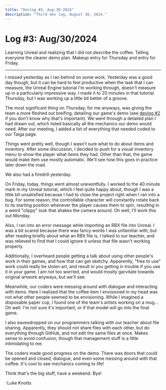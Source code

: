 ```yaml
---
title: "Devlog #3, Aug-30-2024"
description: "Third dev log, August 30, 2024."
---
```


# Log <span class="date">#</span>3: <span class="date">Aug/30/2024</span>

Learning Unreal and realizing that I did not describe the <span class="glow">coffee</span>. Telling everyone the clearer demo plan. Makeup entry for Thursday and entry for Friday.

---

<p>I missed yesterday as I ran behind on some work. Yesterday was a good day though, but it can be hard to feel productive when the task that I can measure, the Unreal Engine tutorial I'm working through, doesn't measure up in a particularly impressive way. I made it to 20 minutes in that tutorial Thursday, but I was working up a little bit better of a groove.</p>

The most significant thing on Thursday, for me anyways, was giving the team a more fleshed out breifing, detailing our game's demo (see <a class="inline-link" href="/devlog/aug-28-2024">devlog #2</a> if you don't know why that's important). We went through a detailed plan I had drawn out, which listed basically all the mechanics our demo would need. After our meeting, I added a list of everything that needed coded to our Taiga page.

Things went pretty well, though I wasn't sure what to do about items and inventory. After some discussion, I decided to push for a visual inventory menu to show the player what items they had. Other than that, the game would make item use mostly automatic. We'll see how this goes in practice later down the road.

We also had a firedrill yesterday.

On Friday, today, things went almost uneventfully. I worked to the 40 minute mark in my Unreal tutorial, which I feel quite happy about, though I was a little bit unsatisfied because I had to close the project right when I ran into a <span class="bug">bug</span>. For some reason, the controllable character will constantly rotate back to its starting position whenever the player causes them to spin, resulting in a weird "clippy" look that shakes the camera around. Oh well, I'll work this out Monday.

Also, I ran into an error message while importing an RBX file into Unreal. I was a bit scared because there was fancy words I was unfamiliar with, but after reading briefly about what an RBX file is, I talked to our teacher, and was relieved to find that I could ignore it unless that file wasn't working properly.

Additionally, I overheard people getting a talk about using other people's work in their games, and how that can get sketchy. Apparently, "free to use" work could really be stolen art, and result in you getting in trouble if you use it in your game. I am not too worried, and would mostly garvitate towards original artwork anyways, but we'll see.

Meanwhile, our coders were messing around with dialogue and interacting with items. Here I realized that the <span class="glow">coffee</span> item I envisioned in my head was not what other people seemed to be envisioning. While I imagined a disposable paper cup, I found one of the team's artists working on a mug... Oh well. I'm not sure it's important, or if that model will go into the final game.

I also eavesdropped on our programmers talking with our teacher about file sharing. Apparently, they should not share files with each other, but do everything through GitHub, and not edit the same files at once. Makes sense to avoid confusion, though that management stuff is a little intimidating to me.

The coders made good progress on the demo. There was doors that could be opened and closed, dialogue, and even some messing around with that <span class="glow">coffee</span>. It's cool to see mechanics coming to life!

Think that's the big stuff, have a weekend. Bye!

<p class="signature">-Luke Knotts</p>
